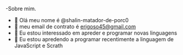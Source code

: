 -Sobre mim.
- 👋 Olá meu nome é @shalin-matador-de-porc0
- 👀 meu email de contrato é erigoso45@gmail.com
- 🌱 Eu estou interessado em apreder e programar novas linguagens
- 💞️ Eu estou apredendo a programar recentimente a linguagem de JavaScript e Scrath


<!---
shalin-matador-de-porc0/shalin-matador-de-porc0 is a ✨ special ✨ repository because its `README.md` (this file) appears on your GitHub profile.
You can click the Preview link to take a look at your changes.
--->
